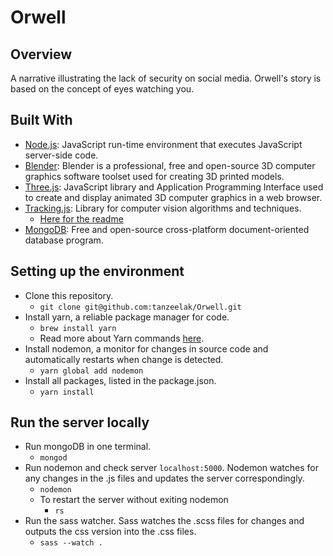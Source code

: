 # Orwell

## Overview
A narrative illustrating the lack of security on social media. Orwell's story is based on the concept of eyes watching you.

## Built With
- [Node.js](https://nodejs.org/en/): JavaScript run-time environment that executes JavaScript server-side code.
- [Blender](https://www.blender.org/): Blender is a professional, free and open-source 3D computer graphics software toolset used for creating 3D printed models. 
- [Three.js](https://threejs.org/): JavaScript library and Application Programming Interface used to create and display animated 3D computer graphics in a web browser.
- [Tracking.js](https://trackingjs.com/): Library for computer vision algorithms and techniques.
  - [Here for the readme](https://github.com/eduardolundgren/tracking.js/blob/master/README.md)
- [MongoDB](https://mongodb.com): Free and open-source cross-platform document-oriented database program.

## Setting up the environment
- Clone this repository.
  - `git clone git@github.com:tanzeelak/Orwell.git`
- Install yarn, a reliable package manager for code. 
  - `brew install yarn`
  - Read more about Yarn commands [here](https://yarnpkg.com/lang/en/docs/cli/global/).
- Install nodemon, a monitor for changes in source code and automatically restarts when change is detected. 
  - `yarn global add nodemon`
- Install all packages, listed in the package.json.
  - `yarn install`

## Run the server locally
- Run mongoDB in one terminal.
  - `mongod`
- Run nodemon and check server `localhost:5000`. Nodemon watches for any changes in the .js files and updates the server correspondingly.
  - `nodemon`
  - To restart the server without exiting nodemon
    - `rs`
- Run the sass watcher. Sass watches the .scss files for changes and outputs the css version into the .css files.
  - `sass --watch .`
